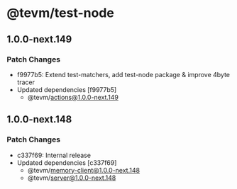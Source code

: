 # @tevm/test-node

## 1.0.0-next.149

### Patch Changes

- f9977b5: Extend test-matchers, add test-node package & improve 4byte tracer
- Updated dependencies [f9977b5]
  - @tevm/actions@1.0.0-next.149

## 1.0.0-next.148

### Patch Changes

- c337f69: Internal release
- Updated dependencies [c337f69]
  - @tevm/memory-client@1.0.0-next.148
  - @tevm/server@1.0.0-next.148
